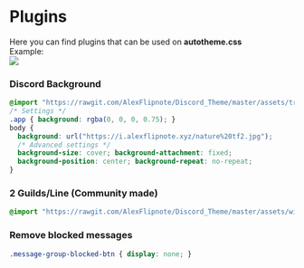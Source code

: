 # Plugins
Here you can find plugins that can be used on **autotheme.css**<br>
Example:<br><img src="https://i.alexflipnote.xyz/0302C5L.png">

### Discord Background
```css
@import "https://rawgit.com/AlexFlipnote/Discord_Theme/master/assets/transparent.css";
/* Settings */
.app { background: rgba(0, 0, 0, 0.75); }
body {
  background: url("https://i.alexflipnote.xyz/nature%20tf2.jpg");
  /* Advanced settings */
  background-size: cover; background-attachment: fixed;
  background-position: center; background-repeat: no-repeat;
}
```

### 2 Guilds/Line (Community made)
```css
@import "https://rawgit.com/AlexFlipnote/Discord_Theme/master/assets/wideGuilds.css";
```

### Remove blocked messages
```css
.message-group-blocked-btn { display: none; }
```

